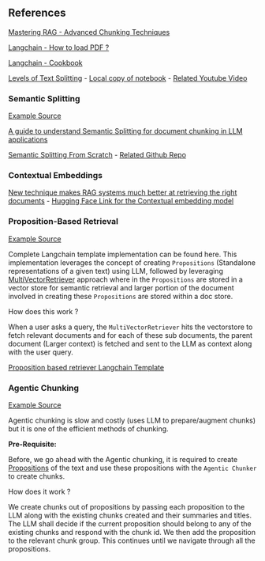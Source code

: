 ## References

[Mastering RAG - Advanced Chunking Techniques](https://www.rungalileo.io/blog/mastering-rag-advanced-chunking-techniques-for-llm-applications#recursive-character-splitter)

[Langchain - How to load PDF ?](https://python.langchain.com/docs/how_to/document_loader_pdf/)

[Langchain - Cookbook](https://github.com/langchain-ai/langchain/tree/master/cookbook)

[Levels of Text Splitting](https://github.com/FullStackRetrieval-com/RetrievalTutorials/tree/main/tutorials/LevelsOfTextSplitting) - [Local copy of notebook](./01_5_Levels_Of_Text_Splitting.ipynb) - [Related Youtube Video](https://www.youtube.com/watch?v=8OJC21T2SL4)

### Semantic Splitting

[Example Source](./02_semantic_splitting/)

[A guide to understand Semantic Splitting for document chunking in LLM applications](https://www.reddit.com/r/LangChain/comments/1erxo60/a_guide_to_understand_semantic_splitting_for/)

[Semantic Splitting From Scratch](https://www.youtube.com/watch?v=qvDbOYz6U24) - [Related Github Repo](https://github.com/bitswired/semantic-splitting-tutorial)

### Contextual Embeddings

[New technique makes RAG systems much better at retrieving the right documents](https://venturebeat.com/ai/new-technique-makes-rag-systems-much-better-at-retrieving-the-right-documents/) - [Hugging Face Link for the Contextual embedding model](https://huggingface.co/jxm/cde-small-v1)

### Proposition-Based Retrieval

[Example Source](./03_llm_based_chunking/)

Complete Langchain template implementation can be found here. This implementation leverages the concept of creating `Propositions` (Standalone representations of a given text) using LLM, followed by leveraging [MultiVectorRetriever](https://python.langchain.com/docs/how_to/multi_vector/) approach where in the `Propositions` are stored in a vector store for semantic retrieval and larger portion of the document involved in creating these `Propositions` are stored within a doc store.

How does this work ?

When a user asks a query, the `MultiVectorRetriever` hits the vectorstore to fetch relevant documents and for each of these sub documents, the parent document (Larger context) is fetched and sent to the LLM as context along with the user query.

[Proposition based retriever Langchain Template](https://github.com/langchain-ai/langchain/tree/master/templates/propositional-retrieval)

### Agentic Chunking

[Example Source](./04_agentic_chunking/)

Agentic chunking is slow and costly (uses LLM to prepare/augment chunks) but it is one of the efficient methods of chunking.

**Pre-Requisite:** 

Before, we go ahead with the Agentic chunking, it is required to create [Propositions](#proposition-based-retrieval) of the text and use these propositions with the `Agentic Chunker` to create chunks.

How does it work ?

We create chunks out of propositions by passing each proposition to the LLM along with the existing chunks created and their summaries and titles. The LLM shall decide if the current proposition should belong to any of the existing chunks and respond with the chunk id. We then add the proposition to the relevant chunk group. This continues until we navigate through all the propositions.